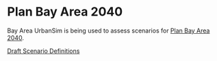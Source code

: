 # Plan Bay Area 2040

Bay Area UrbanSim is being used to assess scenarios for [Plan Bay Area 2040](http://planbayarea.org/index.php).

[Draft Scenario Definitions](scenarios_def_pba2040.md)
